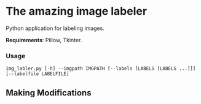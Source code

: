 # The amazing image labeler
Python application for labeling images.

**Requirements**: Pillow, Tkinter.

### Usage
    img_labler.py [-h] --imgpath IMGPATH [--labels [LABELS [LABELS ...]]] [--labelfile LABELFILE]


## Making Modifications

